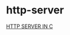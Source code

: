 # http-server

[HTTP SERVER IN C](https://github.com/skmishracodes/http-server/tree/main/http-server-in-c)
